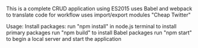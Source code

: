 This is a complete CRUD application using ES2015 
uses Babel  and webpack to translate code for workflow
uses import/export modules
"Cheap Twitter"



Usage:
Install packages: run "npm install" in node.js terminal to install primary packages
run "npm build" to install Babel packages
run "npm start" to begin a local server and start the application 